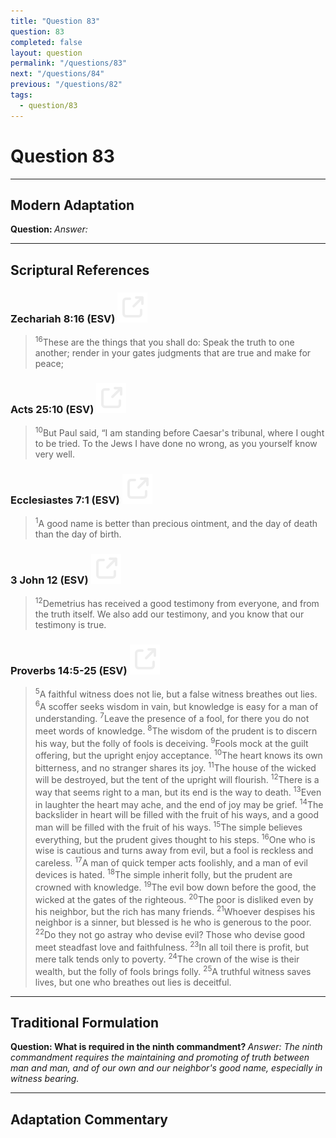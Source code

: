 ```yaml
---
title: "Question 83"
question: 83
completed: false
layout: question
permalink: "/questions/83"
next: "/questions/84"
previous: "/questions/82"
tags:
  - question/83
---
```

# Question 83
---
## Modern Adaptation
<strong>
    Question:
</strong>

<em>
    Answer:
</em>

---
## Scriptural References
### Zechariah 8:16 (ESV) <a href="https://biblegateway.com/passage/?search=Zechariah+8%3A16&version=ESV"><img src="/assets/svg/link.svg"/></a>
> <sup>16</sup>These are the things that you shall do: Speak the truth to one another; render in your gates judgments that are true and make for peace;

### Acts 25:10 (ESV) <a href="https://biblegateway.com/passage/?search=Acts+25%3A10&version=ESV"><img src="/assets/svg/link.svg"/></a>
> <sup>10</sup>But Paul said, “I am standing before Caesar's tribunal, where I ought to be tried. To the Jews I have done no wrong, as you yourself know very well.

### Ecclesiastes 7:1 (ESV) <a href="https://biblegateway.com/passage/?search=Ecclesiastes+7%3A1&version=ESV"><img src="/assets/svg/link.svg"/></a>
> <sup>1</sup>A good name is better than precious ointment, and the day of death than the day of birth.

### 3 John 12 (ESV) <a href="https://biblegateway.com/passage/?search=3+John+12%3ANone-None&version=ESV"><img src="/assets/svg/link.svg"/></a>
> <sup>12</sup>Demetrius has received a good testimony from everyone, and from the truth itself. We also add our testimony, and you know that our testimony is true.

### Proverbs 14:5-25 (ESV) <a href="https://biblegateway.com/passage/?search=Proverbs+14%3A5-25&version=ESV"><img src="/assets/svg/link.svg"/></a>
> <sup>5</sup>A faithful witness does not lie, but a false witness breathes out lies.
> <sup>6</sup>A scoffer seeks wisdom in vain, but knowledge is easy for a man of understanding.
> <sup>7</sup>Leave the presence of a fool, for there you do not meet words of knowledge.
> <sup>8</sup>The wisdom of the prudent is to discern his way, but the folly of fools is deceiving.
> <sup>9</sup>Fools mock at the guilt offering, but the upright enjoy acceptance.
> <sup>10</sup>The heart knows its own bitterness, and no stranger shares its joy.
> <sup>11</sup>The house of the wicked will be destroyed, but the tent of the upright will flourish.
> <sup>12</sup>There is a way that seems right to a man, but its end is the way to death.
> <sup>13</sup>Even in laughter the heart may ache, and the end of joy may be grief.
> <sup>14</sup>The backslider in heart will be filled with the fruit of his ways, and a good man will be filled with the fruit of his ways.
> <sup>15</sup>The simple believes everything, but the prudent gives thought to his steps.
> <sup>16</sup>One who is wise is cautious and turns away from evil, but a fool is reckless and careless.
> <sup>17</sup>A man of quick temper acts foolishly, and a man of evil devices is hated.
> <sup>18</sup>The simple inherit folly, but the prudent are crowned with knowledge.
> <sup>19</sup>The evil bow down before the good, the wicked at the gates of the righteous.
> <sup>20</sup>The poor is disliked even by his neighbor, but the rich has many friends.
> <sup>21</sup>Whoever despises his neighbor is a sinner, but blessed is he who is generous to the poor.
> <sup>22</sup>Do they not go astray who devise evil? Those who devise good meet steadfast love and faithfulness.
> <sup>23</sup>In all toil there is profit, but mere talk tends only to poverty.
> <sup>24</sup>The crown of the wise is their wealth, but the folly of fools brings folly.
> <sup>25</sup>A truthful witness saves lives, but one who breathes out lies is deceitful.

---
## Traditional Formulation
<strong>
    Question: What is required in the ninth commandment?
</strong>

<em>
    Answer: The ninth commandment requires the maintaining and promoting of truth between man and man, and of our own and our neighbor's good name, especially in witness bearing.
</em>

---
## Adaptation Commentary
